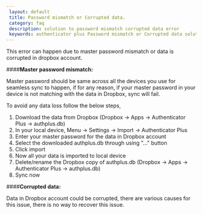 ```yaml
---
 layout: default
 title: Password mismatch or Corrupted data.
 category: faq
 description: solution to password mismatch corrupted data error
 keywords: authenticator plus Password mismatch or Corrupted data solution
---
```


This error can happen due to master password mismatch or data is corrupted in dropbox account.

####**Master password mismatch:**

Master password should be same across all the devices you use for seamless sync to happen, if for any reason, if your master password in your device is not matching with the data in Dropbox, sync will fail.

To avoid any data loss follow the below steps,

1. Download the data from Dropbox (Dropbox -> Apps -> Authenticator Plus -> authplus.db)
2. In your local device, Menu -> Settings -> Import -> Authenticator Plus
3. Enter your master password for the data in Dropbox account
4. Select the downloaded authplus.db through using "..." button
5. Click import
6. Now all your data is imported to local device
7. Delete/rename the Dropbox copy of authplus.db (Dropbox -> Apps -> Authenticator Plus -> authplus.db)
8. Sync now


####**Corrupted data:**

Data in Dropbox account could be corrupted, there are various causes for this issue, there is no way to recover this issue.